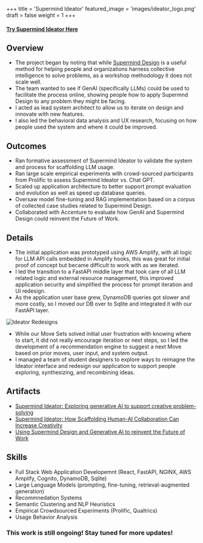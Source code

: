 +++
title = 'Supermind Ideator'
featured_image = 'images/ideator_logo.png'
draft = false
weight = 1
+++

#### [Try Supermind Ideator Here](https://ideator.mit.edu/)

## Overview

- The project began by noting that while [Supermind Design](https://cci.mit.edu/supermind-design/) is a useful method for helping people and organizations harness collective intelligence to solve problems, as a workshop methodology it does not scale well.
- The team wanted to see if GenAI (specifically LLMs) could be used to facilitate the process online, showing people how to apply Supermnd Design to any problem they might be facing.
- I acted as lead system architect to allow us to iterate on design and innovate with new features.
- I also led the behavioral data analysis and UX research, focusing on how people used the system and where it could be improved.

## Outcomes

- Ran formative assessment of Supermind Ideator to validate the system and process for scaffolding LLM usage.
- Ran large scale empirical experiments with crowd-sourced participants from Prolific to assess Supermind Ideator vs. Chat GPT.
- Scaled up application architecture to better support prompt evaluation and evolution as well as speed up database queries.
- Oversaw model fine-tuning and RAG implementation based on a corpus of collected case studies related to Supermind Design.
- Collaborated with Accenture to evaluate how GenAI and Supermind Design could reinvent the Future of Work.

## Details

- The initial application was prototyped using AWS Amplify, with all logic for LLM API calls embedded in Amplify hooks, this was great for initial proof of concept but became difficult to work with as we iterated.
- I led the transition to a FastAPI middle layer that took care of all LLM related logic and external resource management, this improved application security and simplified the process for prompt iteration and UI redesign.
- As the application user base grew, DynamoDB queries got slower and more costly, so I moved our DB over to Sqlite and integrated it with our FastAPI layer.

![Ideator Redesigns](../../images/ideator_iterations.png)

- While our Move Sets solved initial user frustration with knowing where to start, it did not really encourage iteration or next steps, so I led the development of a recommendation engine to suggest a next Move based on prior moves, user input, and system output.
- I managed a team of student designers to explore ways to reimagne the Ideator interface and redesign our application to support people exploring, synthesizing, and recombining ideas.

## Artifacts

- [Supermind Ideator: Exploring generative AI to support creative problem-solving](https://arxiv.org/abs/2311.01937)
- [Supermind Ideator: How Scaffolding Human-AI Collaboration Can Increase Creativity](https://dl.acm.org/doi/abs/10.1145/3643562.3672611)
- [Using Supermind Design and Generative AI to reinvent the Future of Work](https://cci.mit.edu/wp-content/uploads/2024/10/CCI-AccWPpublic2024-09final.pdf)


## Skills

- Full Stack Web Application Developemnt (React, FastAPI, NGINX, AWS Amplify, Cognito, DynamoDB, Sqlite)
- Large Language Models (prompting, fine-tuning, retrieval-augmented generation)
- Recommnedation Systems
- Semantic Clustering and NLP Heuristics
- Empirical Crowdsourced Experiments (Prolific, Qualtrics)
- Usage Behavior Analysis

### This work is still ongoing! Stay tuned for more updates!
